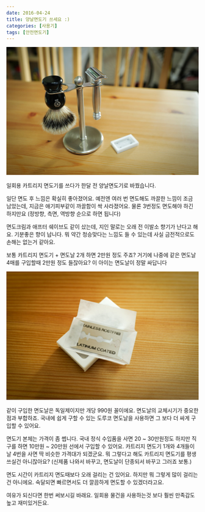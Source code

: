 ```yaml
---
date: 2016-04-24
title: 양날면도기 쓰세요 :)
categories: [사용기]
tags: [안전면도기]
---
```


![머쿠어 43C 클래식 양날 안전 면도기](./image-asset.jpeg)

일회용 카트리지 면도기를 쓰다가 한달 전 양날면도기로 바꿨습니다.

일단 면도 후 느낌은 확실히 좋아졌어요. 예전엔 여러 번 면도해도 까끌한 느낌이 조금 남았는데, 지금은 애기피부같이 까끌함이 싹 사라졌어요. 물론 3번정도 면도해야 하긴 하지만요 (정방향, 측면, 역방향 순으로 하면 됩니다)

면도크림과 애프터 쉐이브도 같이 샀는데, 지인 말로는 오래 전 이발소 향기가 난다고 해요. 기분좋은 향이 납니다. 뭐 약간 청승맞다는 느낌도 들 수 있는데 사실 금전적으로도 손해는 없는거 같아요.

보통 카트리지 면도기 + 면도날 2개 하면 2만원 정도 주죠? 거기에 나중에 같은 면도날 4매를 구입할때 2만원 정도 들잖아요? 이 아이는 면도날이 정말 싸답니다

![ 빨간 점은 핏자국이 아닙니다 :) ](./image-asset1.jpeg)

같이 구입한 면도날은 독일제이지만 개당 990원 꼴이에요. 면도날의 교체시기가 중요한 점과 부합하죠. 국내에 쉽게 구할 수 있는 도루코 면도날을 사용하면 그 보다 더 싸게 구입할 수 있어요.

면도기 본체는 가격이 좀 쎕니다. 국내 정식 수입품을 사면 20 ~ 30만원정도 하지만 직구를 하면 10만원 ~ 20만원 선에서 구입할 수 있어요. 카트리지 면도기 1개와 4개들이 날 4번을 사면 딱 비슷한 가격대가 되겠군요. 뭐 그렇다고 해도 카트리지 면도기를 평생쓰실건 아니잖아요? (신제품 나와서 바꾸고, 면도날이 단종되서 바꾸고 그러죠 보통.)

면도 시간이 카트리지 면도때보다 오래 걸리는 건 있어요. 하지만 뭐 그렇게 많이 걸리는 건 아니에요. 숙달되면 빠르면서도 더 깔끔하게 면도할 수 있겠더라고요.

여유가 되신다면 한번 써보시길 바래요. 일회용 물건을 사용하는것 보다 훨씬 만족감도 높고 재미있거든요.
